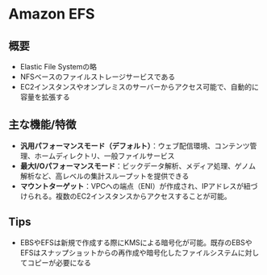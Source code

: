 # Amazon EFS

## 概要
- Elastic File Systemの略
- NFSベースのファイルストレージサービスである
- EC2インスタンスやオンプレミスのサーバーからアクセス可能で、自動的に容量を拡張する

## 主な機能/特徴
- **汎用パフォーマンスモード（デフォルト）**：ウェブ配信環境、コンテンツ管理、ホームディレクトリ、一般ファイルサービス
- **最大I/Oパフォーマンスモード**：ビックデータ解析、メディア処理、ゲノム解析など、高レベルの集計スループットを提供できる
- **マウントターゲット**：VPCへの端点（ENI）が作成され、IPアドレスが紐づけられる。複数のEC2インスタンスからアクセスすることが可能。

## Tips
- EBSやEFSは新規で作成する際にKMSによる暗号化が可能。既存のEBSやEFSはスナップショットからの再作成や暗号化したファイルシステムに対してコピーが必要になる
